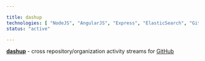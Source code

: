 ```yaml
---

title: dashup
technologies: [ "NodeJS", "AngularJS", "Express", "ElasticSearch", "GitHub" ]
status: "active"

---
```


__[dashup](https://github.com/dashup)__ - cross repository/organization activity streams for [GitHub](https://github.com)
